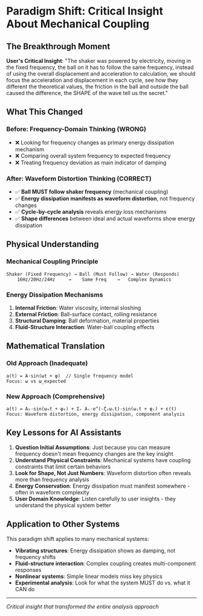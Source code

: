 # Paradigm Shift: Critical Insight About Mechanical Coupling

## The Breakthrough Moment
**User's Critical Insight**: "The shaker was powered by electricity, moving in the fixed frequency, the ball on it has to follow the same frequency, instead of using the overall displacement and acceleration to calculation, we should focus the acceleration and displacement in each cycle, see how they different the theoretical values, the friction in the ball and outside the ball caused the difference, the SHAPE of the wave tell us the secret."

## What This Changed

### Before: Frequency-Domain Thinking (WRONG)
- ❌ Looking for frequency changes as primary energy dissipation mechanism
- ❌ Comparing overall system frequency to expected frequency
- ❌ Treating frequency deviation as main indicator of damping

### After: Waveform Distortion Thinking (CORRECT)
- ✅ **Ball MUST follow shaker frequency** (mechanical coupling)
- ✅ **Energy dissipation manifests as waveform distortion**, not frequency changes
- ✅ **Cycle-by-cycle analysis** reveals energy loss mechanisms
- ✅ **Shape differences** between ideal and actual waveforms show energy dissipation

## Physical Understanding

### Mechanical Coupling Principle
```
Shaker (Fixed Frequency) → Ball (Must Follow) → Water (Responds)
    16Hz/20Hz/24Hz     →    Same Freq    →   Complex Dynamics
```

### Energy Dissipation Mechanisms
1. **Internal Friction**: Water viscosity, internal sloshing
2. **External Friction**: Ball-surface contact, rolling resistance
3. **Structural Damping**: Ball deformation, material properties
4. **Fluid-Structure Interaction**: Water-ball coupling effects

## Mathematical Translation

### Old Approach (Inadequate)
```
a(t) = A·sin(ωt + φ)  // Single frequency model
Focus: ω vs ω_expected
```

### New Approach (Comprehensive)
```
a(t) = A₀·sin(ω₀t + φ₀) + Σᵢ Aᵢ·e^(-ζᵢωᵢt)·sin(ωᵢt + φᵢ) + ε(t)
Focus: Waveform distortion, energy dissipation, component analysis
```

## Key Lessons for AI Assistants

1. **Question Initial Assumptions**: Just because you can measure frequency doesn't mean frequency changes are the key insight
2. **Understand Physical Constraints**: Mechanical systems have coupling constraints that limit certain behaviors
3. **Look for Shape, Not Just Numbers**: Waveform distortion often reveals more than frequency analysis
4. **Energy Conservation**: Energy dissipation must manifest somewhere - often in waveform complexity
5. **User Domain Knowledge**: Listen carefully to user insights - they understand the physical system better

## Application to Other Systems

This paradigm shift applies to many mechanical systems:
- **Vibrating structures**: Energy dissipation shows as damping, not frequency shifts
- **Fluid-structure interaction**: Complex coupling creates multi-component responses
- **Nonlinear systems**: Simple linear models miss key physics
- **Experimental analysis**: Look for what the system MUST do vs. what it CAN do

---
*Critical insight that transformed the entire analysis approach*
